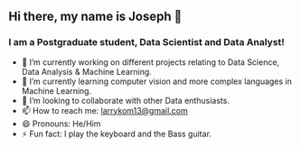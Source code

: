 
## Hi there, my name is Joseph 👋


### I am a Postgraduate student, Data Scientist and Data Analyst!

- 🔭 I’m currently working on different projects relating to Data Science, Data Analysis & Machine Learning. 
- 🌱 I’m currently learning computer vision and more complex languages in Machine Learning.
- 👯 I’m looking to collaborate with other Data enthusiasts.
- 📫 How to reach me: larrykom13@gmail.com
- 😄 Pronouns: He/Him
- ⚡ Fun fact: I play the keyboard and the Bass guitar.

